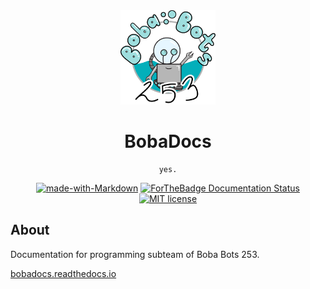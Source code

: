 <div align="center">

<img src="docs/assets/logo.png" width="30%">

# BobaDocs

```
yes.
```

[![made-with-Markdown](https://img.shields.io/badge/Made%20with-Markdown-1f425f.svg)](http://commonmark.org)
[![ForTheBadge Documentation Status](https://readthedocs.org/projects/bobadocs/badge/?version=latest)](https://bobadocs.readthedocs.io/en/latest/?badge=latest)
[![MIT license](https://img.shields.io/badge/License-MIT-blue.svg)](https://lbesson.mit-license.org/)


</div>

## About

Documentation for programming subteam of Boba Bots 253.

[bobadocs.readthedocs.io](https://bobadocs.readthedocs.io/en/latest/)